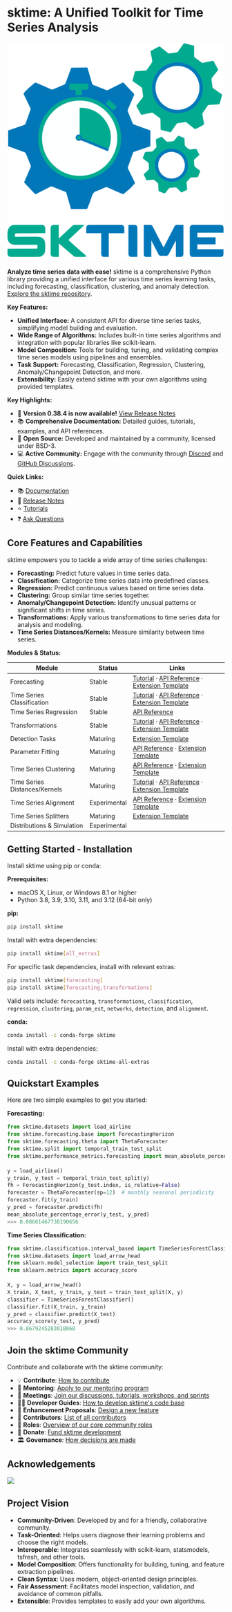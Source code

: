 # sktime: A Unified Toolkit for Time Series Analysis

[![sktime Logo](https://github.com/sktime/sktime/blob/main/docs/source/images/sktime-logo.svg?raw=true)](https://www.sktime.net)

**Analyze time series data with ease!** sktime is a comprehensive Python library providing a unified interface for various time series learning tasks, including forecasting, classification, clustering, and anomaly detection.  [Explore the sktime repository](https://github.com/sktime/sktime).

**Key Features:**

*   **Unified Interface:**  A consistent API for diverse time series tasks, simplifying model building and evaluation.
*   **Wide Range of Algorithms:**  Includes built-in time series algorithms and integration with popular libraries like scikit-learn.
*   **Model Composition:** Tools for building, tuning, and validating complex time series models using pipelines and ensembles.
*   **Task Support:** Forecasting, Classification, Regression, Clustering, Anomaly/Changepoint Detection, and more.
*   **Extensibility:** Easily extend sktime with your own algorithms using provided templates.

**Key Highlights:**

*   :rocket: **Version 0.38.4 is now available!**  [View Release Notes](https://www.sktime.net/en/latest/changelog.html)
*   :books: **Comprehensive Documentation:** Detailed guides, tutorials, examples, and API references.
*   :open_file_folder: **Open Source:**  Developed and maintained by a community, licensed under BSD-3.
*   :computer: **Active Community:** Engage with the community through [Discord](https://discord.com/invite/54ACzaFsn7) and [GitHub Discussions](https://github.com/sktime/sktime/discussions).

**Quick Links:**

*   :books: [Documentation](https://www.sktime.net/en/stable/users.html)
*   :rocket: [Release Notes](https://www.sktime.net/en/latest/changelog.html)
*   :star: [Tutorials](https://www.sktime.net/en/latest/tutorials.html)
*   :question: [Ask Questions](https://github.com/sktime/sktime/discussions)

## Core Features and Capabilities

sktime empowers you to tackle a wide array of time series challenges:

*   **Forecasting:**  Predict future values in time series data.
*   **Classification:** Categorize time series data into predefined classes.
*   **Regression:**  Predict continuous values based on time series data.
*   **Clustering:** Group similar time series together.
*   **Anomaly/Changepoint Detection:** Identify unusual patterns or significant shifts in time series.
*   **Transformations:** Apply various transformations to time series data for analysis and modeling.
*   **Time Series Distances/Kernels:** Measure similarity between time series.

**Modules & Status:**

| Module                      | Status     | Links                                                                                                                                  |
| --------------------------- | ---------- | -------------------------------------------------------------------------------------------------------------------------------------- |
| Forecasting                 | Stable     | [Tutorial](https://www.sktime.net/en/latest/examples/01_forecasting.html) · [API Reference](https://www.sktime.net/en/latest/api_reference/forecasting.html) · [Extension Template](https://github.com/sktime/sktime/blob/main/extension_templates/forecasting.py) |
| Time Series Classification  | Stable     | [Tutorial](https://github.com/sktime/sktime/blob/main/examples/02_classification.ipynb) · [API Reference](https://www.sktime.net/en/latest/api_reference/classification.html) · [Extension Template](https://github.com/sktime/sktime/blob/main/extension_templates/classification.py) |
| Time Series Regression      | Stable     | [API Reference](https://www.sktime.net/en/latest/api_reference/regression.html)                                                                                             |
| Transformations             | Stable     | [Tutorial](https://github.com/sktime/sktime/blob/main/examples/03_transformers.ipynb) · [API Reference](https://www.sktime.net/en/latest/api_reference/transformations.html) · [Extension Template](https://github.com/sktime/sktime/blob/main/extension_templates/transformer.py) |
| Detection Tasks             | Maturing   | [Extension Template](https://github.com/sktime/sktime/blob/main/extension_templates/detection.py)                                                                            |
| Parameter Fitting           | Maturing   | [API Reference](https://www.sktime.net/en/latest/api_reference/param_est.html) · [Extension Template](https://github.com/sktime/sktime/blob/main/extension_templates/transformer.py) |
| Time Series Clustering      | Maturing   | [API Reference](https://www.sktime.net/en/latest/api_reference/clustering.html) · [Extension Template](https://github.com/sktime/sktime/blob/main/extension_templates/clustering.py)         |
| Time Series Distances/Kernels | Maturing   | [Tutorial](https://github.com/sktime/sktime/blob/main/examples/03_transformers.ipynb) · [API Reference](https://www.sktime.net/en/latest/api_reference/dists_kernels.html) · [Extension Template](https://github.com/sktime/sktime/blob/main/extension_templates/dist_kern_panel.py) |
| Time Series Alignment       | Experimental | [API Reference](https://www.sktime.net/en/latest/api_reference/alignment.html) · [Extension Template](https://github.com/sktime/sktime/blob/main/extension_templates/alignment.py)        |
| Time Series Splitters       | Maturing   | [Extension Template](https://github.com/sktime/sktime/blob/main/extension_templates/split.py)                                                                                    |
| Distributions & Simulation  | Experimental |  |

## Getting Started - Installation

Install sktime using pip or conda:

**Prerequisites:**

*   macOS X, Linux, or Windows 8.1 or higher
*   Python 3.8, 3.9, 3.10, 3.11, and 3.12 (64-bit only)

**pip:**

```bash
pip install sktime
```

Install with extra dependencies:

```bash
pip install sktime[all_extras]
```

For specific task dependencies, install with relevant extras:

```bash
pip install sktime[forecasting]
pip install sktime[forecasting,transformations]
```

Valid sets include: `forecasting`, `transformations`, `classification`, `regression`, `clustering`, `param_est`, `networks`, `detection`, and `alignment`.

**conda:**
```bash
conda install -c conda-forge sktime
```
Install with extra dependencies:
```bash
conda install -c conda-forge sktime-all-extras
```

## Quickstart Examples

Here are two simple examples to get you started:

**Forecasting:**

```python
from sktime.datasets import load_airline
from sktime.forecasting.base import ForecastingHorizon
from sktime.forecasting.theta import ThetaForecaster
from sktime.split import temporal_train_test_split
from sktime.performance_metrics.forecasting import mean_absolute_percentage_error

y = load_airline()
y_train, y_test = temporal_train_test_split(y)
fh = ForecastingHorizon(y_test.index, is_relative=False)
forecaster = ThetaForecaster(sp=12)  # monthly seasonal periodicity
forecaster.fit(y_train)
y_pred = forecaster.predict(fh)
mean_absolute_percentage_error(y_test, y_pred)
>>> 0.08661467738190656
```

**Time Series Classification:**

```python
from sktime.classification.interval_based import TimeSeriesForestClassifier
from sktime.datasets import load_arrow_head
from sklearn.model_selection import train_test_split
from sklearn.metrics import accuracy_score

X, y = load_arrow_head()
X_train, X_test, y_train, y_test = train_test_split(X, y)
classifier = TimeSeriesForestClassifier()
classifier.fit(X_train, y_train)
y_pred = classifier.predict(X_test)
accuracy_score(y_test, y_pred)
>>> 0.8679245283018868
```

## Join the sktime Community

Contribute and collaborate with the sktime community:

*   :bulb: **Contribute**: [How to contribute](https://www.sktime.net/en/latest/get_involved/contributing.html)
*   :school_satchel: **Mentoring**: [Apply to our mentoring program](https://github.com/sktime/mentoring)
*   :date: **Meetings**: [Join our discussions, tutorials, workshops, and sprints](https://calendar.google.com/calendar/u/0/embed?src=sktime.toolbox@gmail.com&ctz=UTC)
*   :woman_mechanic: **Developer Guides**: [How to develop sktime's code base](https://www.sktime.net/en/latest/developer_guide.html)
*   :construction: **Enhancement Proposals**: [Design a new feature](https://github.com/sktime/enhancement-proposals)
*   :medal_sports: **Contributors**: [List of all contributors](https://github.com/sktime/sktime/blob/main/CONTRIBUTORS.md)
*   :raising_hand: **Roles**: [Overview of our core community roles](https://www.sktime.net/en/latest/about/team.html)
*   :money_with_wings: **Donate**: [Fund sktime development](https://opencollective.com/sktime)
*   :classical_building: **Governance**: [How decisions are made](https://www.sktime.net/en/latest/get_involved/governance.html)

## Acknowledgements

<a href="https://github.com/sktime/sktime/graphs/contributors">
<img src="https://opencollective.com/sktime/contributors.svg?width=600&button=false" />
</a>
<br>

## Project Vision

*   **Community-Driven**: Developed by and for a friendly, collaborative community.
*   **Task-Oriented**: Helps users diagnose their learning problems and choose the right models.
*   **Interoperable**: Integrates seamlessly with scikit-learn, statsmodels, tsfresh, and other tools.
*   **Model Composition**: Offers functionality for building, tuning, and feature extraction pipelines.
*   **Clean Syntax**: Uses modern, object-oriented design principles.
*   **Fair Assessment**: Facilitates model inspection, validation, and avoidance of common pitfalls.
*   **Extensible**: Provides templates to easily add your own algorithms.